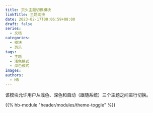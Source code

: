 ```yaml
---
title: 页头主题切换模块
linkTitle: 主题切换
date: 2023-02-17T00:06:59+08:00
draft: false
series:
  - 文档
categories:
  - 模块
  - 页头
tags:
  - 主题
  - 浅色模式
  - 深色模式
images:
authors:
  - HB
---
```


该模块允许用户从浅色、深色和自动（跟随系统）三个主题之间进行切换。

<!--more-->

{{% hb-module "header/modules/theme-toggle" %}}

